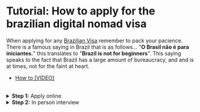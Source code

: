 # Tutorial: How to apply for the brazilian digital nomad visa

When applying for any [Brazilian Visa](https://www.gov.br/mre/pt-br/consulado-atlanta/english/visas) remember to pack your pacience. There is a famous saying in Brazil that is as follows... "**O Brasil não é para iniciantes.**" this translates to "**Brazil is not for beginners**". This saying speaks to the fact that Brazil has a large amount of bureaucracy, and and is at times, not for the faint at heart.

- [How to [VIDEO]](https://youtu.be/aJK9RKeC1TE)

<br>
<details>
  <summary><b>Step 1:</b> Apply online</summary>
  
----

The online portal to apply for all Brazilian visas is called **[e-consular](https://www.google.com/search?q=e-consular)**

The URL is **https:\//ec-<YourCityName\>.itamaraty.gov.br** where the city name is the city of the nearest Brazilian consulate to you.

- Examples:
  - https://ec-atlanta.itamaraty.gov.br
  - https://ec-miami.itamaraty.gov.br
  - https://ec-chicago.itamaraty.gov.br
  - https://ec-boston.itamaraty.gov.br
  - [More here...](https://sistemas.mre.gov.br/kitweb/datafiles/Miami/en-us/file/Brazilian%20Consular%20Offices.pdf)

----
  
**International document certification (Apostille)**  
  
- Documents that you need to get [apostilled](https://www.google.com/search?q=apostille+for+brazil) (internationaly certified). (An "apostille" is an internationaly recognised equivalent of a notarized document). 
  - Birth certificate
  - Divorce decree (optional)
  - [Federal criminal record](https://www.fbi.gov/how-we-can-help-you/need-an-fbi-service-or-more-information/identity-history-summary-checks) (must be less than 3 months old)
    - This is a 2 step process that is 100% automated. Step one is [online](https://www.edo.cjis.gov/#/). Step two will take place at a local post office

**_Note:_**  After you recive each of these documents you must send them off to be apostilled. Because of processing time you should start this process a few months (3 months preferably) before you intend to travel.  
  
----

**International travel insurance**

Insurance is also required to get the Brazilian digital Nomad Visa

- [WorldNomads.com (Travel Insurance for U.S. residents)](https://www.worldnomads.com/usa/travel-insurance)
  
  
----

- [ ] 6 months of bank statements
- [ ] work contract
- [ ] Log onto Brazilian Consulate Website
  - [e-consular](https://mail.google.com/mail/u/0/#search/e-consular)
  - [ ] Get application recipt
  - [ ] Take all original documents to appointment  
  
- _**Note:**_ After you submit you application it usually takes 4 weeks to get a response.  

----
  
<br>  
</details>

  
<details>
  <summary><b>Step 2:</b> In person interview</summary>

----

- Bring all your origional documents when you go to your local brazilian Councelate

----
  
</details>  
  
